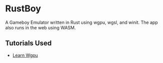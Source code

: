 # RustBoy

A Gameboy Emulator written in Rust using wgpu, wgsl, and winit.
The app also runs in the web using WASM.

## Tutorials Used
- [Learn Wgpu](https://sotrh.github.io/learn-wgpu/)